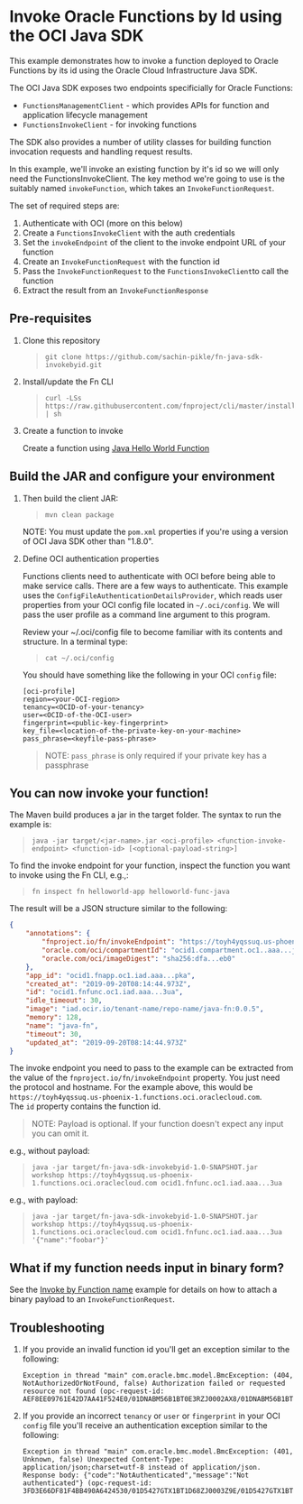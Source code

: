# Invoke Oracle Functions by Id using the OCI Java SDK

This example demonstrates how to invoke a function deployed to Oracle Functions
by its id using the Oracle Cloud Infrastructure Java SDK.

The OCI Java SDK exposes two endpoints specificially for Oracle Functions:

- `FunctionsManagementClient` - which provides APIs for function and application
  lifecycle management
- `FunctionsInvokeClient` - for invoking functions

The SDK also provides a number of utility classes for building function
invocation requests and handling request results.

In this example, we'll invoke an existing function by it's id so we will only 
need the FunctionsInvokeClient. The key method we're going to use is the
suitably named `invokeFunction`, which takes an `InvokeFunctionRequest`.

The set of required steps are:

1. Authenticate with OCI (more on this below)
2. Create a `FunctionsInvokeClient` with the auth credentials
3. Set the `invokeEndpoint` of the client to the invoke endpoint URL of your 
function
4. Create an `InvokeFunctionRequest` with the function id
5. Pass the `InvokeFunctionRequest` to the `FunctionsInvokeClient`to call the
 function
6. Extract the result from an `InvokeFunctionResponse`


## Pre-requisites

1. Clone this repository

   >```
   >git clone https://github.com/sachin-pikle/fn-java-sdk-invokebyid.git
   >```

2. Install/update the Fn CLI

   >```
   >curl -LSs https://raw.githubusercontent.com/fnproject/cli/master/install | sh
   >```

3. Create a function to invoke

   Create a function using [Java Hello World
   Function](https://github.com/abhirockzz/oracle-functions-hello-worlds/blob/master/java-hello-world.md)

## Build the JAR and configure your environment

1. Then build the client JAR:

   >```
   >mvn clean package
   >```

   NOTE: You must update the `pom.xml` properties if you're using a version
   of OCI Java SDK other than "1.8.0".

2. Define OCI authentication properties

   Functions clients need to authenticate with OCI before being able to make
   service calls. There are a few ways to authenticate. This example uses the
   `ConfigFileAuthenticationDetailsProvider`, which reads user properties from
   your OCI config file located in `~/.oci/config`. We will pass the user 
   profile as a command line argument to this program.
    
   Review your ~/.oci/config file to become familiar with its contents and 
   structure. In a terminal type:
    
   >```
   > cat ~/.oci/config
   >```
   
   You should have something like the following in your OCI `config` file:

   ```shell
   [oci-profile]
   region=<your-OCI-region>
   tenancy=<OCID-of-your-tenancy>
   user=<OCID-of-the-OCI-user>
   fingerprint=<public-key-fingerprint>
   key_file=<location-of-the-private-key-on-your-machine>
   pass_phrase=<keyfile-pass-phrase>
   ```

   > NOTE: `pass_phrase` is only required if your private key has a passphrase

## You can now invoke your function!

The Maven build produces a jar in the target folder. The syntax to run the
example is:

>`java -jar target/<jar-name>.jar <oci-profile> <function-invoke-endpoint>
> <function-id> [<optional-payload-string>]`

To find the invoke endpoint for your function, inspect the function you want
 to invoke using the Fn CLI, e.g.,:

>```
>fn inspect fn helloworld-app helloworld-func-java
>```

The result will be a JSON structure similar to the following:

```JSON
{
	"annotations": {
		"fnproject.io/fn/invokeEndpoint": "https://toyh4yqssuq.us-phoenix-1.functions.oci.oraclecloud.com/20181201/functions/ocid1.fnfunc.oc1.iad.aaa...3ua/actions/invoke",
		"oracle.com/oci/compartmentId": "ocid1.compartment.oc1..aaa...jia",
		"oracle.com/oci/imageDigest": "sha256:dfa...eb0"
	},
	"app_id": "ocid1.fnapp.oc1.iad.aaa...pka",
	"created_at": "2019-09-20T08:14:44.973Z",
	"id": "ocid1.fnfunc.oc1.iad.aaa...3ua",
	"idle_timeout": 30,
	"image": "iad.ocir.io/tenant-name/repo-name/java-fn:0.0.5",
	"memory": 128,
	"name": "java-fn",
	"timeout": 30,
	"updated_at": "2019-09-20T08:14:44.973Z"
}
```

The invoke endpoint you need to pass to the example can be extracted from the 
value of the `fnproject.io/fn/invokeEndpoint` property. You just need the
protocol and hostname. For the example above, this would be 
`https://toyh4yqssuq.us-phoenix-1.functions.oci.oraclecloud.com`.  
The `id` property contains the function id.

> NOTE: Payload is optional. If your function doesn't expect any input you
> can omit it.

e.g., without payload:

>```
>java -jar target/fn-java-sdk-invokebyid-1.0-SNAPSHOT.jar workshop https://toyh4yqssuq.us-phoenix-1.functions.oci.oraclecloud.com ocid1.fnfunc.oc1.iad.aaa...3ua
>```

e.g., with payload:

>```
>java -jar target/fn-java-sdk-invokebyid-1.0-SNAPSHOT.jar workshop https://toyh4yqssuq.us-phoenix-1.functions.oci.oraclecloud.com ocid1.fnfunc.oc1.iad.aaa...3ua '{"name":"foobar"}'
>```

## What if my function needs input in binary form?

See the [Invoke by Function name](https://github.com/abhirockzz/fn-java-sdk-invoke) 
example for details on how to attach a binary payload to an
 `InvokeFunctionRequest`.

## Troubleshooting

1. If you provide an invalid function id you'll get an exception similar to
   the following:

   ``` 
   Exception in thread "main" com.oracle.bmc.model.BmcException: (404, NotAuthorizedOrNotFound, false) Authorization failed or requested resource not found (opc-request-id: AEF8EE09761E42D7AA41F524E0/01DNABM56B1BT0E3RZJ0002AX8/01DNABM56B1BT0E3RZJ0002AX9)
   ```

2. If you provide an incorrect `tenancy` or `user` or `fingerprint` in your
   OCI `config` file you'll receive an authentication exception similar to the
   following:

   ``` 
   Exception in thread "main" com.oracle.bmc.model.BmcException: (401, Unknown, false) Unexpected Content-Type: application/json;charset=utf-8 instead of application/json. Response body: {"code":"NotAuthenticated","message":"Not authenticated"} (opc-request-id: 3FD3E66DF81F4BB490A6424530/01D5427GTX1BT1D68ZJ0003Z9E/01D5427GTX1BT1D68ZJ0003Z9F)
   ```
